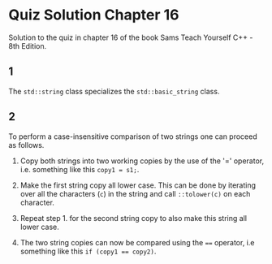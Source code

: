 # Quiz Solution Chapter 16

Solution to the quiz in chapter 16 of the book Sams Teach Yourself C++ - 8th Edition.

## 1

The `std::string` class specializes the `std::basic_string` class.

## 2

To perform a case-insensitive comparison of two strings one can proceed as follows.

1. Copy both strings into two working copies by the use of the '=' operator, i.e. something like this `copy1 = s1;`.

2. Make the first string copy all lower case. This can be done by iterating over all the characters (`c`) in the string and call `::tolower(c)` on each character.

3. Repeat step 1. for the second string copy to also make this string all lower case.

4. The two string copies can now be compared using the `==` operator, i.e something like this `if (copy1 == copy2)`.
